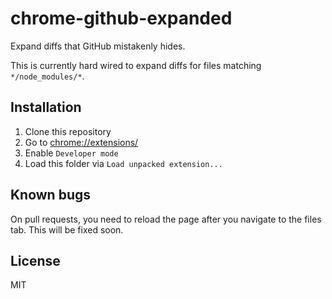 # chrome-github-expanded

Expand diffs that GitHub mistakenly hides.

This is currently hard wired to expand diffs for files matching `*/node_modules/*`.

## Installation

1) Clone this repository
2) Go to [chrome://extensions/](chrome://extensions/)
3) Enable `Developer mode`
4) Load this folder via `Load unpacked extension...`

## Known bugs

On pull requests, you need to reload the page after you navigate to the files tab. This will be fixed soon.

## License

MIT
